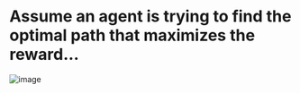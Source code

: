 # Assume an agent is trying to find the optimal path that maximizes the reward... 

![image](https://github.com/user-attachments/assets/a8d85eff-700c-41b0-9998-1b060b691971)

